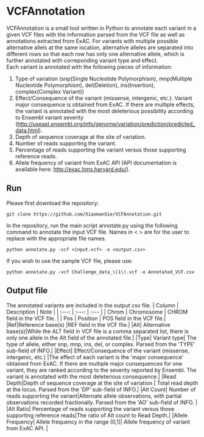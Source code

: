 # VCFAnnotation

VCFAnnotation is a small tool written in Python to annotate each variant in a given VCF files with the information 
parsed from the VCF file as well as annotations extracted from ExAC. For variants with multiple possible alternative 
allels at the same location, alternative alleles are separated into different rows so that each row has only one 
alternative allele, which is further annotated with correponding variant type and effect.<br/>
Each variant is annotated with the following pieces of information:
1. Type of variation (snp(Single Nucleotide Polymorphism), mnp(Multiple Nucleotide Polymorphism), del(Deletion), ins(Insertion), complex(Complex Variant))
2. Effect/Consequence of the variant (missense, intergenic, etc.). Variant major consequence is obtained from ExAC. If there are multiple effects, the variant is annotated with the most deleterious possibility according to Ensembl variant severity (http://useast.ensembl.org/info/genome/variation/prediction/predicted_data.html). 
3. Depth of sequence coverage at the site of variation.
4. Number of reads supporting the variant.
5. Percentage of reads supporting the variant versus those supporting reference reads.
6. Allele frequency of variant from ExAC API (API documentation is available here:
http://exac.hms.harvard.edu/).

## Run
Please first download the repository:
```
git clone https://github.com/XiaomanXie/VCFAnnotation.git
```
In the repository, run the main script annotate.py using the following command to annotate the input VCF file. Names in < > are for the user to replace with the appropriate file names.
```
python annotate.py -vcf <input.vcf> -o <output.csv>
```
If you wish to use the sample VCF file, please use:
```
python annotate.py -vcf Challenge_data_\(1\).vcf -o Annotated_VCF.csv
```
## Output file
The annotated variants are included in the output csv file. 
| Column | Description | Note |
|     :---:    |     :---:      | :--- |
| Chrom   | Chromosome     | CHROM field in the VCF file.  |
| Pos     | Position       | POS field in the VCF file.|
|Ref|Reference base(s) |REF field in the VCF file.|
|Alt| Alternative base(s)|While the ALT field in VCF file is a comma separated list, there is only one allele in the Alt field of the annotated file.|
|Type| Variant type| The type of allele, either snp, mnp, ins, del, or complex. Parsed from the 'TYPE' sub-field of INFO.|
|Effect| Effect/Consequence of the variant (missense, intergenic, etc.) |The effect of each variant is the 'major consequence' obtained from ExAC. If there are multiple major consequences for one variant, they are ranked according to the severity reported by Ensembl. The variant is annotated with the most deleterious consequence.|
|Read Depth|Depth of sequence coverage at the site of variation | Total read depth at the locus. Parsed from the 'DP' sub-field of INFO.|
|Alt Count| Number of reads supporting the variant|Alternate allele observations, with partial observations recorded fractionally. Parsed from the 'AO' sub-field of INFO. |
|Alt Ratio| Percentage of reads supporting the variant versus those supporting reference reads|The ratio of Alt count to Read Depth.|
|Allele Frequency| Allele frequency in the range (0,1]| Allele frequency of variant from ExAC API. |



